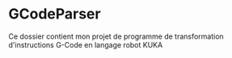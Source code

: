 # GCodeParser
Ce dossier contient mon projet de programme de transformation d'instructions G-Code en langage robot KUKA
